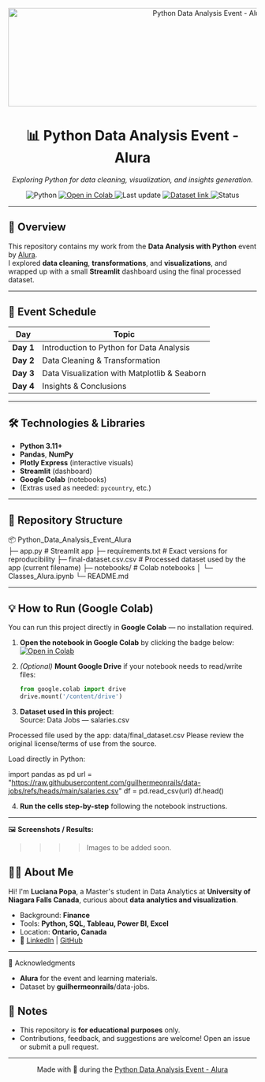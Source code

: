 <!-- Banner -->
<p align="center">
  <img src="https://i.imgur.com/S8Wrwhe.png" alt="Python Data Analysis Event - Alura" width="800" height="200">
</p>

<h1 align="center">📊 Python Data Analysis Event - Alura</h1>

<p align="center">
  <em>Exploring Python for data cleaning, visualization, and insights generation.</em>
</p>

<!-- Badges -->
<p align="center">
  <img src="https://img.shields.io/badge/Python-3.x-blue?logo=python&logoColor=white" alt="Python">
  
  <a href="https://colab.research.google.com/github/lucianapopa/Python_Data_Analysis_Event_Alura/blob/main/notebooks/Class_01_Data_Analysis_Alura.ipynb">
    <img src="https://img.shields.io/badge/Open%20in-Colab-orange?logo=googlecolab&logoColor=white" alt="Open in Colab">
  </a>
  
  <img src="https://img.shields.io/github/last-commit/lucianapopa/Python_Data_Analysis_Event_Alura?label=Last%20update&color=brightgreen" alt="Last update">
  
  <a href="https://raw.githubusercontent.com/guilhermeonrails/data-jobs/refs/heads/main/salaries.csv">
    <img src="https://img.shields.io/badge/Dataset-salaries.csv-brightgreen" alt="Dataset link">
  </a>
  
  <img src="https://img.shields.io/badge/Status-In%20Progress-yellow" alt="Status">
</p>


---

## 🚀 Overview
This repository contains my work from the **Data Analysis with Python** event by [Alura](https://www.alura.com.br/).  
I explored **data cleaning**, **transformations**, and **visualizations**, and wrapped up with a small **Streamlit** dashboard using the final processed dataset.

---

## 📅 Event Schedule
| Day | Topic |
|-----|-------|
| **Day 1** | Introduction to Python for Data Analysis |
| **Day 2** | Data Cleaning & Transformation |
| **Day 3** | Data Visualization with Matplotlib & Seaborn |
| **Day 4** | Insights & Conclusions |

---

## 🛠 Technologies & Libraries
- **Python 3.11+**
- **Pandas**, **NumPy**
- **Plotly Express** (interactive visuals)
- **Streamlit** (dashboard)
- **Google Colab** (notebooks)
- (Extras used as needed: `pycountry`, etc.)

---

## 📂 Repository Structure
📦 Python_Data_Analysis_Event_Alura  
├─ app.py # Streamlit app
├─ requirements.txt # Exact versions for reproducibility
├─ final-dataset.csv.csv # Processed dataset used by the app (current filename)
├─ notebooks/ # Colab notebooks
│ └─ Classes_Alura.ipynb
└─ README.md

---

## 💡 How to Run (Google Colab)

You can run this project directly in **Google Colab** — no installation required.

1. **Open the notebook in Google Colab** by clicking the badge below:  
   [![Open in Colab](https://colab.research.google.com/assets/colab-badge.svg)](PASTE_YOUR_NOTEBOOK_LINK_HERE)

2. *(Optional)* **Mount Google Drive** if your notebook needs to read/write files:  
   ```python
   from google.colab import drive
   drive.mount('/content/drive')
   ```

3. **Dataset used in this project**:  
Source: Data Jobs — salaries.csv

Processed file used by the app: data/final_dataset.csv
Please review the original license/terms of use from the source.

Load directly in Python:

import pandas as pd
url = "https://raw.githubusercontent.com/guilhermeonrails/data-jobs/refs/heads/main/salaries.csv"
df = pd.read_csv(url)
df.head()

4. **Run the cells step-by-step** following the notebook instructions.

---

🖼 **Screenshots / Results:**

>>>> Images to be added soon.

## 👩‍💻 About Me
Hi! I'm **Luciana Popa**, a Master's student in Data Analytics at **University of Niagara Falls Canada**, curious about **data analytics and visualization**.  
- Background: **Finance**
- Tools: **Python, SQL, Tableau, Power BI, Excel**
- Location: **Ontario, Canada**
- 🔗 [LinkedIn](https://www.linkedin.com/in/luciana-popa/) | [GitHub](https://github.com/lucianapopa)

---

🙏 Acknowledgments
- **Alura** for the event and learning materials.
- Dataset by **guilhermeonrails**/data-jobs.

## 📌 Notes
- This repository is **for educational purposes** only.
- Contributions, feedback, and suggestions are welcome! Open an issue or submit a pull request.

---

<p align="center">
  Made with 💙 during the <a href="https://www.alura.com.br/imersao-dados-python">Python Data Analysis Event - Alura</a>
</p>
